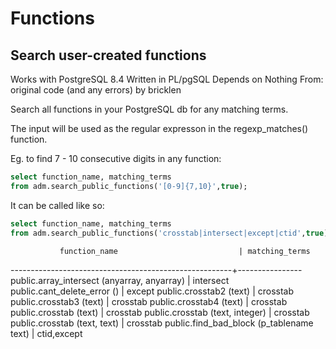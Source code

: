 
# Functions

## Search user-created functions
Works with PostgreSQL 8.4
Written in PL/pgSQL
Depends on Nothing
From: 
original code (and any errors) by bricklen 

Search all functions in your PostgreSQL db for any matching terms.

The input will be used as the regular expresson in the regexp_matches() function.

Eg. to find 7 - 10 consecutive digits in any function:

```sql
select function_name, matching_terms 
from adm.search_public_functions('[0-9]{7,10}',true);
```

It can be called like so:

```sql
select function_name, matching_terms 
from adm.search_public_functions('crosstab|intersect|except|ctid',true);
```

               function_name                           | matching_terms 
-------------------------------------------------------+----------------
 public.array_intersect (anyarray, anyarray)           | intersect
 public.cant_delete_error ()                           | except
 public.crosstab2 (text)                               | crosstab
 public.crosstab3 (text)                               | crosstab
 public.crosstab4 (text)                               | crosstab
 public.crosstab (text)                                | crosstab
 public.crosstab (text, integer)                       | crosstab
 public.crosstab (text, text)                          | crosstab
 public.find_bad_block (p_tablename text)              | ctid,except

